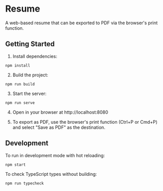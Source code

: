# Resume

A web-based resume that can be exported to PDF via the browser's print function.

## Getting Started

1. Install dependencies:

```
npm install
```

2. Build the project:

```
npm run build
```

3. Start the server:

```
npm run serve
```

4. Open in your browser at http://localhost:8080

5. To export as PDF, use the browser's print function (Ctrl+P or Cmd+P) and select "Save as PDF" as the destination.

## Development

To run in development mode with hot reloading:

```
npm start
```

To check TypeScript types without building:

```
npm run typecheck
```
